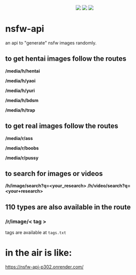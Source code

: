 <p align="center">
 <img src="https://raw.githubusercontent.com/MicaelliMedeiros/micaellimedeiros/master/image/computer-illustration.png"/>

<img src="https://img.shields.io/badge/TypeScript-black?style=for-the-badge&logo=typescript&logoColor=white"/>
<img
src="https://profile-counter.glitch.me/{Swag666baby}/count.svg"/>

</p>

# nsfw-api
an api to "generate" nsfw images randomly. 

## to get hentai images follow the routes 
**/media/h/hentai**

**/media/h/yaoi**

**/media/h/yuri**

**/media/h/bdsm**

**/media/h/trap**

## to get real images follow the routes 
**/media/r/ass**

**/media/r/boobs**

**/media/r/pussy**


## to search for images or videos 
**/h/image/search?q=<your_research>**
**/h/video/search?q=<your+research>**



## 110 types are also available in the route 
### /r/image/< tag >
tags are available at `tags.txt`
  
# in the air is like: 
https://nsfw-api-p302.onrender.com/
